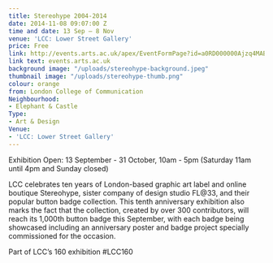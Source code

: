 ```yaml
---
title: Stereohype 2004-2014
date: 2014-11-08 09:07:00 Z
time and date: 13 Sep – 8 Nov
venue: 'LCC: Lower Street Gallery'
price: Free
link: http://events.arts.ac.uk/apex/EventFormPage?id=a0RD000000Ajzq4MAB&book=true
link text: events.arts.ac.uk
background image: "/uploads/stereohype-background.jpeg"
thumbnail image: "/uploads/stereohype-thumb.png"
colour: orange
from: London College of Communication
Neighbourhood:
- Elephant & Castle
Type:
- Art & Design
Venue:
- 'LCC: Lower Street Gallery'
---
```


Exhibition Open: 13 September - 31 October, 10am - 5pm (Saturday 11am until 4pm and Sunday closed)

LCC celebrates ten years of London-based graphic art label and online boutique Stereohype, sister company of design studio FL@33, and their popular button badge collection. This tenth anniversary exhibition also marks the fact that the collection, created by over 300 contributors, will reach its 1,000th button badge this September, with each badge being showcased including an anniversary poster and badge project specially commissioned for the occasion.

Part of LCC’s 160 exhibition #LCC160
